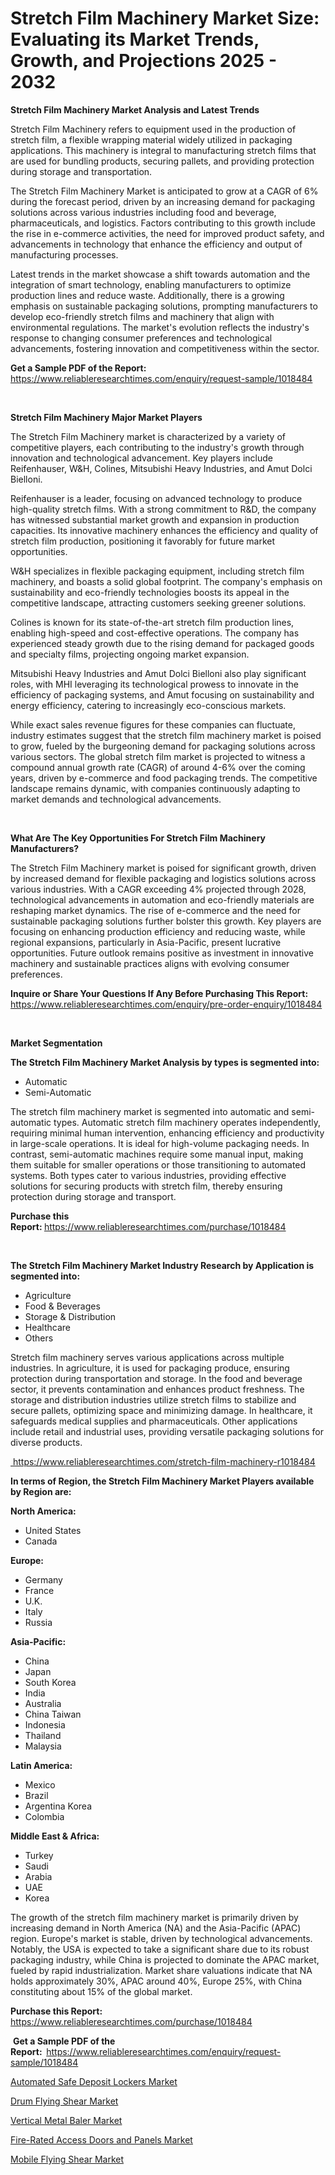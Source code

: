 <p><h1>Stretch Film Machinery Market Size: Evaluating its Market Trends, Growth, and Projections 2025 - 2032</h1></p><p><strong>Stretch Film Machinery Market Analysis and Latest Trends</strong></p>
<p><p>Stretch Film Machinery refers to equipment used in the production of stretch film, a flexible wrapping material widely utilized in packaging applications. This machinery is integral to manufacturing stretch films that are used for bundling products, securing pallets, and providing protection during storage and transportation. </p><p>The Stretch Film Machinery Market is anticipated to grow at a CAGR of 6% during the forecast period, driven by an increasing demand for packaging solutions across various industries including food and beverage, pharmaceuticals, and logistics. Factors contributing to this growth include the rise in e-commerce activities, the need for improved product safety, and advancements in technology that enhance the efficiency and output of manufacturing processes. </p><p>Latest trends in the market showcase a shift towards automation and the integration of smart technology, enabling manufacturers to optimize production lines and reduce waste. Additionally, there is a growing emphasis on sustainable packaging solutions, prompting manufacturers to develop eco-friendly stretch films and machinery that align with environmental regulations. The market's evolution reflects the industry's response to changing consumer preferences and technological advancements, fostering innovation and competitiveness within the sector.</p></p>
<p><strong>Get a Sample PDF of the Report:&nbsp;</strong> <a href="https://www.reliableresearchtimes.com/enquiry/request-sample/1018484?utm_campaign=2007&utm_medium=2&utm_source=Github&utm_content=ia&utm_term=28022025&utm_id=stretch-film-machinery">https://www.reliableresearchtimes.com/enquiry/request-sample/1018484</a></p>
<p>&nbsp;</p>
<p><strong>Stretch Film Machinery Major Market Players</strong></p>
<p><p>The Stretch Film Machinery market is characterized by a variety of competitive players, each contributing to the industry's growth through innovation and technological advancement. Key players include Reifenhauser, W&H, Colines, Mitsubishi Heavy Industries, and Amut Dolci Bielloni.</p><p>Reifenhauser is a leader, focusing on advanced technology to produce high-quality stretch films. With a strong commitment to R&D, the company has witnessed substantial market growth and expansion in production capacities. Its innovative machinery enhances the efficiency and quality of stretch film production, positioning it favorably for future market opportunities.</p><p>W&H specializes in flexible packaging equipment, including stretch film machinery, and boasts a solid global footprint. The company's emphasis on sustainability and eco-friendly technologies boosts its appeal in the competitive landscape, attracting customers seeking greener solutions. </p><p>Colines is known for its state-of-the-art stretch film production lines, enabling high-speed and cost-effective operations. The company has experienced steady growth due to the rising demand for packaged goods and specialty films, projecting ongoing market expansion.</p><p>Mitsubishi Heavy Industries and Amut Dolci Bielloni also play significant roles, with MHI leveraging its technological prowess to innovate in the efficiency of packaging systems, and Amut focusing on sustainability and energy efficiency, catering to increasingly eco-conscious markets.</p><p>While exact sales revenue figures for these companies can fluctuate, industry estimates suggest that the stretch film machinery market is poised to grow, fueled by the burgeoning demand for packaging solutions across various sectors. The global stretch film market is projected to witness a compound annual growth rate (CAGR) of around 4-6% over the coming years, driven by e-commerce and food packaging trends. The competitive landscape remains dynamic, with companies continuously adapting to market demands and technological advancements.</p></p>
<p>&nbsp;</p>
<p><strong>What Are The Key Opportunities For Stretch Film Machinery Manufacturers?</strong></p>
<p><p>The Stretch Film Machinery market is poised for significant growth, driven by increased demand for flexible packaging and logistics solutions across various industries. With a CAGR exceeding 4% projected through 2028, technological advancements in automation and eco-friendly materials are reshaping market dynamics. The rise of e-commerce and the need for sustainable packaging solutions further bolster this growth. Key players are focusing on enhancing production efficiency and reducing waste, while regional expansions, particularly in Asia-Pacific, present lucrative opportunities. Future outlook remains positive as investment in innovative machinery and sustainable practices aligns with evolving consumer preferences.</p></p>
<p><strong>Inquire or Share Your Questions If Any Before Purchasing This Report:</strong> <a href="https://www.reliableresearchtimes.com/enquiry/pre-order-enquiry/1018484?utm_campaign=2007&utm_medium=2&utm_source=Github&utm_content=ia&utm_term=28022025&utm_id=stretch-film-machinery">https://www.reliableresearchtimes.com/enquiry/pre-order-enquiry/1018484</a></p>
<p>&nbsp;</p>
<p><strong>Market Segmentation</strong></p>
<p><strong>The Stretch Film Machinery Market Analysis by types is segmented into:</strong></p>
<p><ul><li>Automatic</li><li>Semi-Automatic</li></ul></p>
<p><p>The stretch film machinery market is segmented into automatic and semi-automatic types. Automatic stretch film machinery operates independently, requiring minimal human intervention, enhancing efficiency and productivity in large-scale operations. It is ideal for high-volume packaging needs. In contrast, semi-automatic machines require some manual input, making them suitable for smaller operations or those transitioning to automated systems. Both types cater to various industries, providing effective solutions for securing products with stretch film, thereby ensuring protection during storage and transport.</p></p>
<p><strong>Purchase this Report:&nbsp;</strong><a href="https://www.reliableresearchtimes.com/purchase/1018484?utm_campaign=2007&utm_medium=2&utm_source=Github&utm_content=ia&utm_term=28022025&utm_id=stretch-film-machinery">https://www.reliableresearchtimes.com/purchase/1018484</a></p>
<p>&nbsp;</p>
<p><strong>The Stretch Film Machinery Market Industry Research by Application is segmented into:</strong></p>
<p><ul><li>Agriculture</li><li>Food & Beverages</li><li>Storage & Distribution</li><li>Healthcare</li><li>Others</li></ul></p>
<p><p>Stretch film machinery serves various applications across multiple industries. In agriculture, it is used for packaging produce, ensuring protection during transportation and storage. In the food and beverage sector, it prevents contamination and enhances product freshness. The storage and distribution industries utilize stretch films to stabilize and secure pallets, optimizing space and minimizing damage. In healthcare, it safeguards medical supplies and pharmaceuticals. Other applications include retail and industrial uses, providing versatile packaging solutions for diverse products.</p></p>
<p><a href="https://www.reliableresearchtimes.com/stretch-film-machinery-r1018484?utm_campaign=2007&utm_medium=2&utm_source=Github&utm_content=ia&utm_term=28022025&utm_id=stretch-film-machinery">&nbsp;https://www.reliableresearchtimes.com/stretch-film-machinery-r1018484</a></p>
<p><strong>In terms of Region, the Stretch Film Machinery Market Players available by Region are:</strong></p>
<p>
    <p> <strong> North America: </strong>
        <ul>
            <li>United States</li>
            <li>Canada</li>
        </ul>
        </p> 
    <p> <strong> Europe: </strong>
        <ul>
            <li>Germany</li>
            <li>France</li>
            <li>U.K.</li>
            <li>Italy</li>
            <li>Russia</li>
        </ul>
        </p> 
    <p> <strong> Asia-Pacific: </strong>
        <ul>
            <li>China</li>
            <li>Japan</li>
            <li>South Korea</li>
            <li>India</li>
            <li>Australia</li>
            <li>China Taiwan</li>
            <li>Indonesia</li>
            <li>Thailand</li>
            <li>Malaysia</li>
        </ul>
        </p> 
    <p> <strong> Latin America: </strong>
        <ul>
            <li>Mexico</li>
            <li>Brazil</li>
            <li>Argentina Korea</li>
            <li>Colombia</li>
        </ul>
        </p> 
    <p> <strong> Middle East & Africa: </strong>
        <ul>
            <li>Turkey</li>
            <li>Saudi</li>
            <li>Arabia</li>
            <li>UAE</li>
            <li>Korea</li>
        </ul>
    </p>
    </p>
<p><p>The growth of the stretch film machinery market is primarily driven by increasing demand in North America (NA) and the Asia-Pacific (APAC) region. Europe's market is stable, driven by technological advancements. Notably, the USA is expected to take a significant share due to its robust packaging industry, while China is projected to dominate the APAC market, fueled by rapid industrialization. Market share valuations indicate that NA holds approximately 30%, APAC around 40%, Europe 25%, with China constituting about 15% of the global market.</p></p>
<p><strong>Purchase this Report: </strong><a href="https://www.reliableresearchtimes.com/purchase/1018484?utm_campaign=2007&utm_medium=2&utm_source=Github&utm_content=ia&utm_term=28022025&utm_id=stretch-film-machinery">https://www.reliableresearchtimes.com/purchase/1018484</a></p>
<p>&nbsp;<strong>Get a Sample PDF of the Report:&nbsp;&nbsp;</strong><a href="https://www.reliableresearchtimes.com/enquiry/request-sample/1018484?utm_campaign=2007&utm_medium=2&utm_source=Github&utm_content=ia&utm_term=28022025&utm_id=stretch-film-machinery">https://www.reliableresearchtimes.com/enquiry/request-sample/1018484</a></p>
<p><strong></strong></p>
<p><p><a href="https://github.com/ducheasperxf/Market-Research-Report-List-1/blob/main/automated-safe-deposit-lockers-market.md?utm_campaign=2007&utm_medium=2&utm_source=Github&utm_content=ia&utm_term=28022025&utm_id=stretch-film-machinery">Automated Safe Deposit Lockers Market</a></p><p><a href="https://github.com/boltzoursoaf/Market-Research-Report-List-1/blob/main/drum-flying-shear-market.md?utm_campaign=2007&utm_medium=2&utm_source=Github&utm_content=ia&utm_term=28022025&utm_id=stretch-film-machinery">Drum Flying Shear Market</a></p><p><a href="https://github.com/doldopozzal9/Market-Research-Report-List-1/blob/main/vertical-metal-baler-market.md?utm_campaign=2007&utm_medium=2&utm_source=Github&utm_content=ia&utm_term=28022025&utm_id=stretch-film-machinery">Vertical Metal Baler Market</a></p><p><a href="https://github.com/lalkobrinarb/Market-Research-Report-List-1/blob/main/fire-rated-access-doors-and-panels-market.md?utm_campaign=2007&utm_medium=2&utm_source=Github&utm_content=ia&utm_term=28022025&utm_id=stretch-film-machinery">Fire-Rated Access Doors and Panels Market</a></p><p><a href="https://github.com/llanamatin1x/Market-Research-Report-List-1/blob/main/mobile-flying-shear-market.md?utm_campaign=2007&utm_medium=2&utm_source=Github&utm_content=ia&utm_term=28022025&utm_id=stretch-film-machinery">Mobile Flying Shear Market</a></p></p>